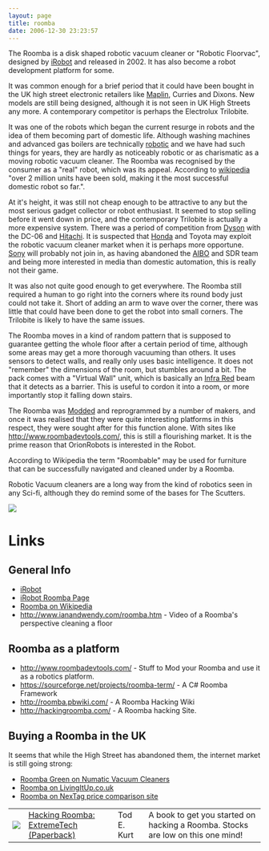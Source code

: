 ```yaml
---
layout: page
title: roomba
date: 2006-12-30 23:23:57
---
```

<p>The Roomba is a disk shaped robotic vacuum cleaner or "Robotic Floorvac", designed by <a class="wiki" href="/wiki/irobot.html" title="iRobot">iRobot</a> and released in 2002. It has also become a robot development platform for some.
</p>
<p>It was common enough for a brief period that it could have been bought in the UK high street electronic retailers like <a class="wiki" href="/wiki/maplin.html" title="Maplin">Maplin</a>, Curries and Dixons. New models are still being designed, although it is not seen in UK High Streets any more. A contemporary competitor is perhaps the Electrolux Trilobite.
</p>
<p>It was one of the robots which began the current resurge in robots and the idea of them becoming part of domestic life. Although washing machines and advanced gas boilers are technically <a class="wiki" href="/wiki/robotic.html" title="Robotic">robotic</a> and we have had such things for years, they are hardly as noticeably robotic or as charismatic as a moving robotic vacuum cleaner. The Roomba was recognised by the consumer as a "real" robot, which was its appeal. According to <a href="http://en.wikipedia.org/wiki/Roomba" rel="external" target="_blank">wikipedia</a> "over 2 million units have been sold, making it the most successful domestic robot so far.".
</p>
<p>At it's height, it was still not cheap enough to be attractive to any but the most serious gadget collector or robot enthusiast. It seemed to stop selling before it went down in price, and the contemporary Trilobite is actually a more expensive system. There was a period of competition from <a class="wiki" href="/wiki/dyson.html" title="Dyson">Dyson</a> with the DC-06 and <a class="wiki" href="/wiki/hitachi.html" title="Hitachi">Hitachi</a>. It is suspected that <a class="wiki" href="/wiki/honda.html" title="Honda">Honda</a> and Toyota may exploit the robotic vacuum cleaner market when it is perhaps more opportune. <a class="wiki" href="/wiki/sony.html" title="Sony">Sony</a> will probably not join in, as having abandoned the <a class="wiki" href="/wiki/aibo.html" title="The SONY Robot Dog">AIBO</a> and SDR team and being more interested in media than domestic automation, this is really not their game.
</p>
<p>It was also not quite good enough to get everywhere. The Roomba still required a human to go right into the corners where its round body just could not take it. Short of adding an arm to wave over the corner, there was little that could have been done to get the robot into small corners. The Trilobite is likely to have the same issues.
</p>
<p>The Roomba moves in a kind of random pattern that is supposed to guarantee getting the whole floor after a certain period of time, although some areas may get a more thorough vacuuming than others. It uses sensors to detect walls, and really only uses basic intelligence. It does not "remember" the dimensions of the room, but stumbles around a bit. The pack comes with a "Virtual Wall" unit, which is basically an <a class="wiki" href="/wiki/infra_red.html" title="A type of EM radiation commonly used for digital communications">Infra Red</a> beam that it detects as a barrier. This is useful to cordon it into a room, or more importantly stop it falling down stairs.
</p>
<p>The Roomba was <a class="wiki" href="/wiki/modding_robots.html" title="Describes Modification of robot items.">Modded</a> and reprogrammed by a number of makers, and once it was realised that they were quite interesting platforms in this respect, they were sought after for this function alone. With sites like <a href="http://www.roombadevtools.com/" rel="external" target="_blank">http://www.roombadevtools.com/</a>, this is still a flourishing market. It is the prime reason that OrionRobots is interested in the Robot.
</p>
<p>According to Wikipedia the term "Roombable" may be used for furniture that can be successfully navigated and cleaned under by a Roomba.
</p>
<p>Robotic Vacuum cleaners are a long way from the kind of robotics seen in any Sci-fi, although they do remind some of the bases for The Scutters.
</p>
<p><img class="img-responsive" src="image190"/>
</p>
<h1 id="Links">Links</h1>
<h2 id="General_Info">General Info</h2>
<ul><li> <a href="http://irobot.com/" rel="external" target="_blank">iRobot</a>
</li><li> <a href="http://www.irobot.com/sp.cfm?pageid=122" rel="external" target="_blank">iRobot Roomba Page</a>
</li><li> <a href="http://en.wikipedia.org/wiki/Roomba" rel="external" target="_blank">Roomba on Wikipedia</a>
</li><li> <a href="http://www.ianandwendy.com/roomba.htm" rel="external" target="_blank">http://www.ianandwendy.com/roomba.htm</a> - Video of a Roomba's perspective cleaning a floor
</li></ul><h2 id="Roomba_as_a_platform">Roomba as a platform</h2>
<ul><li> <a href="http://www.roombadevtools.com/" rel="external" target="_blank">http://www.roombadevtools.com/</a> - Stuff to Mod your Roomba and use it as a robotics platform.
</li><li> <a href="https://sourceforge.net/projects/roomba-term/" rel="external" target="_blank">https://sourceforge.net/projects/roomba-term/</a> - A C# Roomba Framework
</li><li> <a href="http://roomba.pbwiki.com/" rel="external" target="_blank">http://roomba.pbwiki.com/</a> - A Roomba Hacking Wiki
</li><li> <a href="http://hackingroomba.com/" rel="external" target="_blank">http://hackingroomba.com/</a> - A Roomba hacking Site.
</li></ul><h2 id="Buying_a_Roomba_in_the_UK">Buying a Roomba in the UK</h2>
<p>It seems that while the High Street has abandoned them, the internet market is still going strong:
</p>
<ul><li> <a href="http://www.industrialvac.co.uk/product_info.php?cPath=22&amp;products_id=100" rel="external" target="_blank">Roomba Green on Numatic Vacuum Cleaners</a>
</li><li> <a href="http://www.livingitup.co.uk/auto_cleaner.html?gclid=CNSq7PGlu4kCFRk8Zwod1HcFPw" rel="external" target="_blank">Roomba on LivingItUp.co.uk</a>
</li><li> <a href="http://www.nextag.co.uk/roomba/zzukzB1z0--search-html?nxtg=49dc0a1c053a-D6699E135C7EC4E4" rel="external" target="_blank">Roomba on NexTag price comparison site</a>
</li></ul><p>
</p>
<table class="normal" id="fancytable_1"> <tr> <td class="odd"> <a class="internal" href="http://www.amazon.co.uk/gp/product/0470072717?ie=UTF8&amp;tag=orionrobots-21&amp;linkCode=as2&amp;camp=1634&amp;creative=6738&amp;creativeASIN=0470072717" target="_blank"> <img class="img-responsive" src="image394"/> </a> </td> <td class="odd"> <a href="http://www.amazon.co.uk/gp/product/0470072717?ie=UTF8&amp;tag=orionrobots-21&amp;linkCode=as2&amp;camp=1634&amp;creative=6738&amp;creativeASIN=0470072717" rel="external" target="_blank">Hacking Roomba: ExtremeTech (Paperback)</a> </td> <td class="odd"> Tod E. Kurt </td> <td class="odd"> A book to get you started on hacking a Roomba. Stocks are low on this one mind!</td> </tr> </table>
